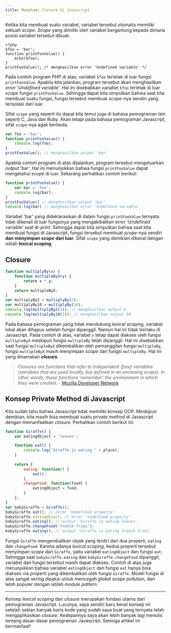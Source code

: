 ```yaml
---
title: Memahami Closure di Javascript
---  
```


Ketika kita membuat suatu variabel, variabel tersebut otomatis memiliki sebuah _scope_. _Scope_ yang dimiliki oleh variabel bergantung kepada dimana posisi variabel tersebut dibuat.  

```
<?php
$foo = 'bar';
function printFooValue() {
    echo($foo);
}
printFooValue(); /* menghasilkan error 'Undefined variable' */
```  

Pada contoh program PHP di atas, variabel `$foo` terletak di luar fungsi `printFooValue`. Apabila kita jalankan, program tersebut akan menghasilkan _error_ '_Undefined variable_'. Hal ini disebabkan variabel `$foo` terletak di luar _scope_ fungsi `printFooValue`. Sehingga dapat kita simpulkan bahwa saat kita membuat suatu fungsi, fungsi tersebut membuat _scope_-nya sendiri yang terisolasi dari luar.  

Sifat `scope` yang seperti itu dapat kita temui juga di bahasa pemograman lain seperti C, Java dan Ruby. Akan tetapi pada bahasa pemograman Javascript, sifat `scope`-nya agak berbeda.  

``` js
var foo = 'bar';
function printFooValue() {
    console.log(foo);
}
printFooValue(); // menghasilkan output 'bar'
```  

Apabila contoh program di atas dijalankan, program tersebut mengeluarkan _output_ 'bar'. Hal ini menunjukkan bahwa fungsi `printFooValue` dapat mengetahui _scope_ di luar. Sekarang perhatikan contoh berikut:  

``` js
function printFooValue() {
    var bar = 'foo';
    console.log(bar);
}
printFooValue() // menghasilkan output 'bar'
console.log(bar) // menghasilkan error 'Undefined variable'
```  

Variabel 'bar' yang dideklarasikan di dalam fungsi `printFooValue` ternyata tidak dikenali di luar fungsinya yang mengakibatkan error 'Undefined variable' saat di-_print_. Sehingga dapat kita simpulkan bahwa saat kita membuat fungsi di Javascript, fungsi tersebut membuat _scope_-nya sendiri __dan menyimpan _scope_ dari luar__. Sifat `scope` yang demikian dikenal dengan istilah __lexical scoping__.  

## Closure  

``` js
function multiplyBy(x) {
    function multipleByX(y) {
        return x * y;
    }
    return multipleByX;
}
var multiplyBy2 = multiplyBy(2);
var multiplyBy10 = multiplyBy(10);
console.log(multiplyBy2(3)); // menghasilkan output 6
console.log(multiplyBy10(5)); // menghasilkan output 50
```  

Pada bahasa pemograman yang tidak mendukung _lexical scoping_, variabel lokal akan dihapus setelah fungsi dipanggil. Namun hal ini tidak berlaku di Javascript. Pada contoh di atas, variabel `x` tetap dapat diakses oleh fungsi `multipleByX` meskipun fungsi `multipleBy` telah dipanggil. Hal ini disebabkan saat fungsi `multipleByX` dikembalikan oleh pemanggilan fungsi `multipleBy`, fungsi `multipleByX` masih menyimpan _scope_ dari fungsi `multipleBy`. Hal ini yang dinamakan __closure__.  

> _Closures are functions that refer to independent (free) variables (variables that are used locally, but defined in an enclosing scope). In other words, these functions 'remember' the environment in which they were created._ - [Mozilla Developer Network](https://developer.mozilla.org/en/docs/Web/JavaScript/Closures)  

## Konsep Private Method di Javascript  

Kita sudah tahu bahwa Javascript tidak memiliki konsep OOP. Meskipun demikian, kita masih bisa membuat suatu _private method_ di Javascript dengan memanfaatkan _closure_. Perhatikan contoh berikut ini:  

``` js
function Giraffe() {
    var eatingObject = 'leaves';

    function eat() {
        console.log('Giraffe is eating ' + place);
    }
    
    return {
        eating: function() {
            eat();
        },
        changeFood: function(food) {
            eatingObject = food;
        }
    };
}
var babyGiraffe = Giraffe();
babyGiraffe.eat(); // error 'Undefined property'
babyGiraffe.eatingObject; // error 'Undefined property'
babyGiraffe.eating(); // output 'Giraffe is eating leaves'
babyGiraffe.changeFood('french fries');
babyGiraffe.eating(); // output 'Giraffe is eating french fries'
```  

Fungsi `Giraffe` mengembalikan objek yang terdiri dari dua properti, `eating` dan `changeFood`. Karena adanya _lexical scoping_, kedua properti tersebut menyimpan _scope_ dari `Giraffe`, yaitu variabel `eatingObject` dan fungsi `eat`. Sehingga saat `babyGiraffe.eating` dan `babyGiraffe.changeFood` dipanggil, variabel dan fungsi tersebut masih dapat diakses. Contoh di atas juga menunjukkan bahwa variabel `eatingObject` dan fungsi `eat` hanya bisa diakses via properti yang dikembalikan oleh fungsi `Giraffe`. Model fungsi di atas sangat sering dipakai untuk mencegah _global scope pollution_, dan lebih populer dengan istilah _module pattern_.  

---

Konsep _lexical scoping_ dan _closure_ merupakan fondasi utama dari pemograman Javascript. Lucunya, saya sendiri baru kenal konsep ini setelah sekian banyak baris kode yang sudah saya buat yang ternyata telah mengaplikasikan _closure_. Kedepannya saya akan lebih banyak lagi menulis tentang dasar-dasar pemograman Javascript. Semoga artikel ini bermanfaat!
